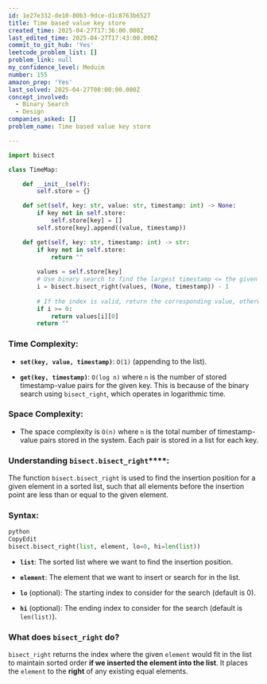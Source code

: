 ```yaml
---
id: 1e27e332-de10-80b3-9dce-d1c8763b6527
title: Time based value key store
created_time: 2025-04-27T17:36:00.000Z
last_edited_time: 2025-04-27T17:43:00.000Z
commit_to_git_hub: 'Yes'
leetcode_problem_list: []
problem_link: null
my_confidence_level: Meduim
number: 155
amazon_prep: 'Yes'
last_solved: 2025-04-27T00:00:00.000Z
concept_involved:
  - Binary Search
  - Design
companies_asked: []
problem_name: Time based value key store

---
```


```python
import bisect

class TimeMap:

    def __init__(self):
        self.store = {}

    def set(self, key: str, value: str, timestamp: int) -> None:
        if key not in self.store:
            self.store[key] = []
        self.store[key].append((value, timestamp))

    def get(self, key: str, timestamp: int) -> str:
        if key not in self.store:
            return ""
        
        values = self.store[key]
        # Use binary search to find the largest timestamp <= the given timestamp
        i = bisect.bisect_right(values, (None, timestamp)) - 1
        
        # If the index is valid, return the corresponding value, otherwise return ""
        if i >= 0:
            return values[i][0]
        return ""

```

### **Time Complexity:**

*   **`set(key, value, timestamp)`**: `O(1)` (appending to the list).

*   **`get(key, timestamp)`**: `O(log n)` where `n` is the number of stored timestamp-value pairs for the given key. This is because of the binary search using `bisect_right`, which operates in logarithmic time.

### **Space Complexity:**

*   The space complexity is `O(n)` where `n` is the total number of timestamp-value pairs stored in the system. Each pair is stored in a list for each key.

### **Understanding** **`bisect.bisect_right`\*\*\*\*:**

The function `bisect.bisect_right` is used to find the insertion position for a given element in a sorted list, such that all elements before the insertion point are less than or equal to the given element.

### **Syntax:**

```python
python
CopyEdit
bisect.bisect_right(list, element, lo=0, hi=len(list))


```

*   **`list`**: The sorted list where we want to find the insertion position.

*   **`element`**: The element that we want to insert or search for in the list.

*   **`lo`** (optional): The starting index to consider for the search (default is 0).

*   **`hi`** (optional): The ending index to consider for the search (default is `len(list)`).

### **What does** **`bisect_right`** **do?**

`bisect_right` returns the index where the given `element` would fit in the list to maintain sorted order **if we inserted the element into the list**. It places the `element` to the **right** of any existing equal elements.
